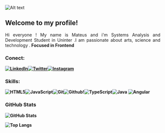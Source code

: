 
![Alt text](https://spotify-recently-played-readme.vercel.app/api?user=henriquemateus2502&unique={true|1|on|yes})
##  Welcome to my profile!

<p align="justify"> Hi everyone ! My name is Mateus and i'm Systems Analysis and Development Student in Uninter .I am passionate about arts, science and technology .<strong> Focused in Frontend </p>

### Conect:
[![LinkedIn](https://img.shields.io/badge/LinkedIn-0A66C2?style=for-the-badge&logo=linkedin&logoColor=white)](https://www.linkedin.com/in/mateus-henrique-derossi-79a2031a3/)[![Twitter](https://img.shields.io/badge/Twitter-000?style=for-the-badge&logo=twitter)](https://twitter.com/LadaeaC2)[![Instagram](https://img.shields.io/badge/Instagram-000?style=for-the-badge&logo=instagram)](https://www.instagram.com/mateushenriquedrs/)

### Skills:
![HTML5](https://img.shields.io/badge/HTML5-E34F26?style=for-the-badge&logo=html5&logoColor=white)![JavaScript](https://img.shields.io/badge/JavaScript-F7DF1E?style=for-the-badge&logo=javascript&logoColor=black)![Git](https://img.shields.io/badge/Git-F05032?style=for-the-badge&logo=git&logoColor=white)![Github](https://img.shields.io/badge/Github-181717?style=for-the-badge&logo=Github&logoColor=white)!![TypeScript](https://img.shields.io/badge/TypeScript-000?style=for-the-badge&logo=typescript)![Java](https://img.shields.io/badge/Java-000?style=for-the-badge&logo=java)	![Angular](https://img.shields.io/badge/Angular-000?style=for-the-badge&logo=angular&logoColor=C3002F)




### GitHub Stats
![GitHub Stats](https://github-readme-stats.vercel.app/api?username=MateusHenriquegringo&theme=transparent&bg_color=000&border_color=30A3DC&show_icons=true&icon_color=30A3DC&title_color=E94D5F&text_color=FFF)

![Top Langs](https://github-readme-stats-git-masterrstaa-rickstaa.vercel.app/api/top-langs/?username=MateusHenriquegringo&layout=compact&bg_color=000&border_color=30A3DC&title_color=E94D5F&text_color=FFF)
